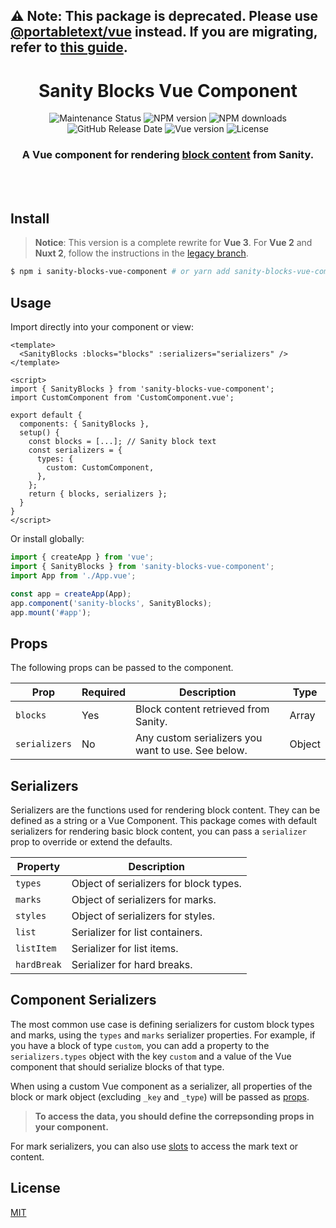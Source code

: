 ## **⚠️ Note:** This package is deprecated. Please use [@portabletext/vue](https://github.com/portabletext/vue-portabletext) instead. If you are migrating, refer to [this guide](https://github.com/portabletext/vue-portabletext/blob/main/MIGRATING.md).

<div align="center">
	<h1>Sanity Blocks Vue Component</h1>
  <p>
    <img alt="Maintenance Status" src="https://img.shields.io/maintenance/deprecated/2023.svg?color=000&style=flat-square">
    <img alt="NPM version" src="https://img.shields.io/npm/v/sanity-blocks-vue-component?color=000&style=flat-square">
    <img alt="NPM downloads" src="https://img.shields.io/npm/dm/sanity-blocks-vue-component?color=000&style=flat-square">
    <img alt="GitHub Release Date" src="https://img.shields.io/github/release-date/rdunk/sanity-blocks-vue-component?color=000&style=flat-square">
    <img alt="Vue version" src="https://img.shields.io/github/package-json/dependency-version/rdunk/sanity-blocks-vue-component/vue?color=000&style=flat-square">
    <img alt="License" src="https://img.shields.io/npm/l/sanity-blocks-vue-component.svg?color=000&style=flat-square">
    </p>
	</p>
	<p>
		<h3>A Vue component for rendering <a href="https://www.sanity.io/docs/block-content" _target="blank">block content</a> from Sanity.</h3>
	<br>
	<br>
</div>

## Install

> **Notice**: This version is a complete rewrite for **Vue 3**. For **Vue 2** and **Nuxt 2**, follow the instructions in the [legacy branch](https://github.com/rdunk/sanity-blocks-vue-component/tree/legacy#sanity-blocks-vue-component).

```bash
$ npm i sanity-blocks-vue-component # or yarn add sanity-blocks-vue-component
```

## Usage

Import directly into your component or view:

```vue
<template>
  <SanityBlocks :blocks="blocks" :serializers="serializers" />
</template>

<script>
import { SanityBlocks } from 'sanity-blocks-vue-component';
import CustomComponent from 'CustomComponent.vue';

export default {
  components: { SanityBlocks },
  setup() {
    const blocks = [...]; // Sanity block text
    const serializers = {
      types: {
        custom: CustomComponent,
      },
    };
    return { blocks, serializers };
  }
}
</script>
```

Or install globally:

```ts
import { createApp } from 'vue';
import { SanityBlocks } from 'sanity-blocks-vue-component';
import App from './App.vue';

const app = createApp(App);
app.component('sanity-blocks', SanityBlocks);
app.mount('#app');
```

## Props

The following props can be passed to the component.

| Prop          | Required | Description                                        | Type   |
| ------------- | -------- | -------------------------------------------------- | ------ |
| `blocks`      | Yes      | Block content retrieved from Sanity.               | Array  |
| `serializers` | No       | Any custom serializers you want to use. See below. | Object |

## Serializers

Serializers are the functions used for rendering block content. They can be defined as a string or a Vue Component. This package comes with default serializers for rendering basic block content, you can pass a `serializer` prop to override or extend the defaults.

| Property    | Description                            |
| ----------- | -------------------------------------- |
| `types`     | Object of serializers for block types. |
| `marks`     | Object of serializers for marks.       |
| `styles`    | Object of serializers for styles.      |
| `list`      | Serializer for list containers.        |
| `listItem`  | Serializer for list items.             |
| `hardBreak` | Serializer for hard breaks.            |

## Component Serializers

The most common use case is defining serializers for custom block types and marks, using the `types` and `marks` serializer properties. For example, if you have a block of type `custom`, you can add a property to the `serializers.types` object with the key `custom` and a value of the Vue component that should serialize blocks of that type.

When using a custom Vue component as a serializer, all properties of the block or mark object (excluding `_key` and `_type`) will be passed as [props](https://v3.vuejs.org/guide/component-props.html).

> **To access the data, you should define the correpsonding props in your component.**

For mark serializers, you can also use [slots](https://v3.vuejs.org/guide/component-slots.html) to access the mark text or content.

## License

[MIT](http://opensource.org/licenses/MIT)
